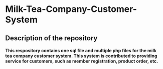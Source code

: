 # Milk-Tea-Company-Customer-System
## Description of the repository
#### This respository contains one sql file and multiple php files for the milk tea company customer system. This system is contributed to providing service for customers, such as member registration, product order, etc. 
